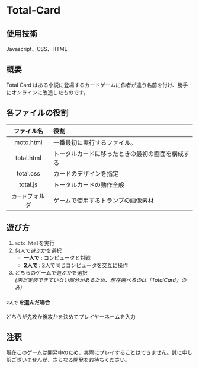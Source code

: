 # Total-Card
## 使用技術
Javascript、CSS、HTML
## 概要
Total Card はある小説に登場するカードゲームに作者が違う名前を付け、勝手にオンラインに改造したものです。

## 各ファイルの役割
|ファイル名|役割|
|:------:|:------------|
|moto.html|一番最初に実行するファイル。|
|total.html|トータルカードに移ったときの最初の画面を構成する|
|total.css|カードのデザインを指定|
|total.js|トータルカードの動作全般|
|`カード`フォルダ|ゲームで使用するトランプの画像素材|

## 遊び方
1. `moto.html`を実行
2. 何人で遊ぶかを選択 <br>
   - **一人で** : コンピュータと対戦
   - **2人で** : 2人で同じコンピュータを交互に操作
3. どちらのゲームで遊ぶかを選択 <br> *(未だ実装できていない部分があるため、現在選べるのは「TotalCard」のみ)*

####  **`2人で`** を選んだ場合
どちらが先攻か後攻かを決めてプレイヤーネームを入力

## 注釈
現在このゲームは開発中のため、実際にプレイすることはできません。誠に申し訳ございませんが、さらなる開発をお待ちください。
